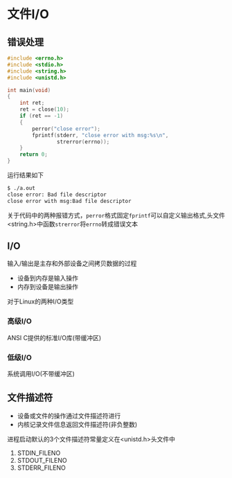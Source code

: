 # 文件I/O

## 错误处理


```cpp
#include <errno.h>
#include <stdio.h>
#include <string.h>
#include <unistd.h>

int main(void)
{
    int ret;
    ret = close(10);
    if (ret == -1)
    {
        perror("close error");
        fprintf(stderr, "close error with msg:%s\n",
                strerror(errno));
    }
    return 0;
}
```

运行结果如下

```bash
$ ./a.out 
close error: Bad file descriptor
close error with msg:Bad file descriptor
```

关于代码中的两种报错方式，`perror`格式固定`fprintf`可以自定义输出格式,头文件<string.h>中函数`strerror`将`errno`转成错误文本

## I/O

输入/输出是主存和外部设备之间拷贝数据的过程
* 设备到内存是输入操作
* 内存到设备是输出操作

对于Linux的两种I/O类型

### 高级I/O

ANSI C提供的标准I/O库(带缓冲区)

### 低级I/O

系统调用I/O(不带缓冲区)

## 文件描述符

* 设备或文件的操作通过文件描述符进行
* 内核记录文件信息返回文件描述符(非负整数)

进程启动默认的3个文件描述符常量定义在<unistd.h>头文件中

1. STDIN_FILENO
2. STDOUT_FILENO
3. STDERR_FILENO

